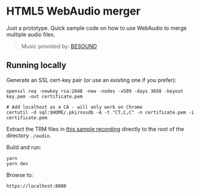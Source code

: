 # HTML5 WebAudio merger

Just a prototype. Quick sample code on how to use WebAudio to merge multiple audio files.

> Music provided by: [BESOUND](http://www.bensound.com/ "BESOUND homepage")

## Running locally

Generate an SSL cert-key pair (or use an existing one if you prefer):
```
openssl req -newkey rsa:2048 -new -nodes -x509 -days 3650 -keyout key.pem -out certificate.pem

# Add localhost as a CA - will only work on Chrome
certutil -d sql:$HOME/.pki/nssdb -A -t "CT,C,C" -n certificate.pem -i certificate.pem
```

Extract the TRM files in [this sample recording](https://drive.google.com/open?id=1E6lWt9ol-cysOIEXU9t22wNfRgTag_4c) directly to the root of the directory `./audio`.

Build and run:

```
yarn
yarn dev
``` 

Browse to:
```
https://localhost:8080
```
